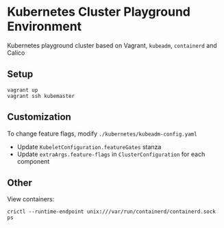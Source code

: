 # Kubernetes Cluster Playground Environment

Kubernetes playground cluster based on Vagrant, `kubeadm`, `containerd` and Calico

## Setup

```shell
vagrant up
vagrant ssh kubemaster
```

## Customization

To change feature flags, modify `./kubernetes/kubeadm-config.yaml`

- Update `KubeletConfiguration.featureGates` stanza
- Update `extraArgs.feature-flags` in `ClusterConfiguration` for each component

## Other

View containers:

```shell
crictl --runtime-endpoint unix:///var/run/containerd/containerd.sock ps
```